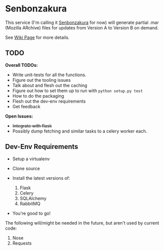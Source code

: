 Senbonzakura
============

This service (I'm calling it [Senbonzakura](http://en.wikipedia.org/wiki/Byakuya_Kuchiki#Senbonzakura)
for now) will generate partial .mar (Mozilla ARchive) files for updates from 
Version A to Version B on demand.


See [Wiki Page](https://wiki.mozilla.org/User:Ffledgling/Senbonzakura) for more details.

TODO
----

**Overall TODOs:**
- Write unit-tests for all the functions.
- Figure out the tooling issues
- Talk about and flesh out the caching
- Figure out how to set them up to run with `python setup.py test`
- How to do the packaging
- Flesh out the dev-env requirements
- Get feedback

**Open Issues:**

- ~~Integrate with flask~~
- Possibly dump fetching and similar tasks to a celery worker each.

Dev-Env Requirements
--------------------

- Setup a virtualenv
- Clone source

- Install the latest versions of:

  1. Flask
  2. Celery
  3. SQLAlchemy
  4. RabbitMQ

- You're good to go!

The following will/might be needed in the future, but aren't used by current code:

1. Nose
2. Requests
